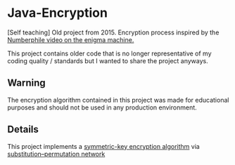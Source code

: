 # Java-Encryption
[Self teaching] Old project from 2015. Encryption process inspired by the [Numberphile video on the enigma machine.](https://www.youtube.com/watch?v=G2_Q9FoD-oQ)

This project contains older code that is no longer representative of my coding quality / standards but I wanted to share the project anyways.

## Warning

The encryption algorithm contained in this project was made for educational purposes and should not be used in any production environment.


## Details

This project implements a [symmetric-key encryption algorithm](https://en.wikipedia.org/wiki/Symmetric-key_algorithm) via [substitution–permutation network](https://en.wikipedia.org/wiki/Substitution%E2%80%93permutation_network)
